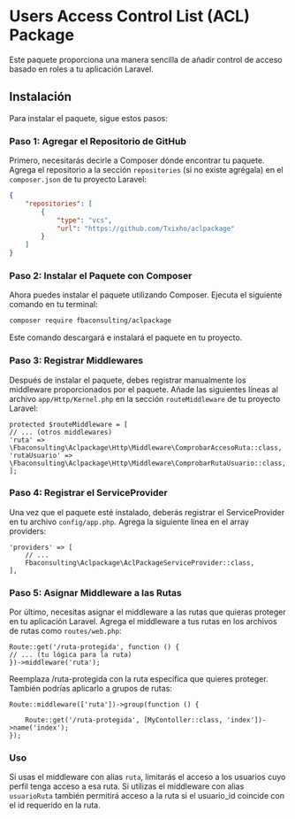 # Users Access Control List (ACL) Package

Este paquete proporciona una manera sencilla de añadir control de acceso basado en roles a tu aplicación Laravel.

## Instalación

Para instalar el paquete, sigue estos pasos:

### Paso 1: Agregar el Repositorio de GitHub

Primero, necesitarás decirle a Composer dónde encontrar tu paquete. Agrega el repositorio a la sección `repositories` (si no existe agrégala) en el `composer.json` de tu proyecto Laravel:

```json
{
    "repositories": [
        {
            "type": "vcs",
            "url": "https://github.com/Txixho/aclpackage"
        }
    ]
}
```
### Paso 2: Instalar el Paquete con Composer
Ahora puedes instalar el paquete utilizando Composer. Ejecuta el siguiente comando en tu terminal:

```bash
composer require fbaconsulting/aclpackage
```
Este comando descargará e instalará el paquete en tu proyecto.

### Paso 3: Registrar Middlewares
Después de instalar el paquete, debes registrar manualmente los middleware proporcionados por el paquete. Añade las siguientes líneas al archivo `app/Http/Kernel.php` en la sección `routeMiddleware` de tu proyecto Laravel:

```
protected $routeMiddleware = [
// ... (otros middlewares)
'ruta' => \Fbaconsulting\Aclpackage\Http\Middleware\ComprobarAccesoRuta::class,
'rutaUsuario' => \Fbaconsulting\Aclpackage\Http\Middleware\ComprobarRutaUsuario::class,
];
```
### Paso 4: Registrar el ServiceProvider
Una vez que el paquete esté instalado, deberás registrar el ServiceProvider en tu archivo `config/app.php`. Agrega la siguiente línea en el array providers:

```
'providers' => [
    // ...
    Fbaconsulting\Aclpackage\AclPackageServiceProvider::class,
],
```


### Paso 5: Asignar Middleware a las Rutas
Por último, necesitas asignar el middleware a las rutas que quieras proteger en tu aplicación Laravel. Agrega el middleware a tus rutas en los archivos de rutas como `routes/web.php`:

```
Route::get('/ruta-protegida', function () {
// ... (tu lógica para la ruta)
})->middleware('ruta');
```
Reemplaza /ruta-protegida con la ruta específica que quieres proteger.
También podrías aplicarlo a grupos de rutas:

```
Route::middleware(['ruta'])->group(function () {

    Route::get('/ruta-protegida', [MyContoller::class, 'index'])->name('index');
});
```

### Uso
Si usas el middleware con alias `ruta`, limitarás el acceso a los usuarios cuyo perfil tenga acceso a esa ruta. Si utilizas el middleware con alias `usuarioRuta` también permitirá acceso a la ruta si el usuario_id coincide con el id requerido en la ruta.
